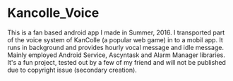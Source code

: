 # Kancolle_Voice
This is a fan based android app I made in Summer, 2016. I transported part of the voice system of KanColle (a popular web game) in to a mobil app.
It runs in background and provides hourly vocal message and idle message.
Mainly employed Android Service, Ascyntask and Alarm Manager libraries.
It's a fun project, tested out by a few of my friend and will not be published due to copyright issue (secondary creation).
